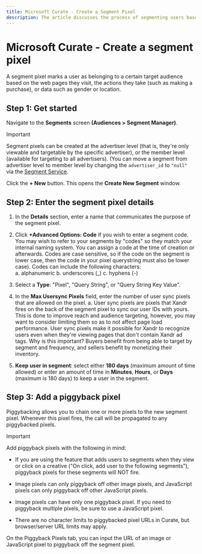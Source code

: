 ```yaml
---
title: Microsoft Curate - Create a Segment Pixel
description: The article discusses the process of segmenting users based on their online activities, which includes their visited web pages, actions taken (like purchases), and demographic data (e.g., gender or location). This segmentation helps in identifying a user's association with a specific target audience.
---
```


# Microsoft Curate - Create a segment pixel

A segment pixel marks a user as belonging to a certain target audience based on the web pages they visit, the actions they take (such as making a purchase), or data such as gender or location.

## Step 1: Get started

Navigate to the **Segments** screen **(Audiences > Segment Manager)**.

 > [!IMPORTANT]
> Segment pixels can be created at the advertiser level (that is, they're only viewable and targetable by the specific advertiser), or the member level (available for targeting to all advertisers). (You can move a segment from advertiser level to member level by changing the `advertiser_id` to `"null"` via the [Segment Service](../digital-platform-api/segment-service.md).

Click the **+ New** button. This opens the **Create New Segment** window.

## Step 2: Enter the segment pixel details

1. In the **Details** section, enter a name that communicates the purpose of the segment pixel.
1. Click **+Advanced Options: Code** if you wish to enter a segment code. You may wish to refer to your segments by "codes" so they match your internal naming system. You can assign a code at the time of creation or afterwards. Codes are case sensitive, so if the code on the segment is lower case, then the code in your pixel querystring must also be lower case). Codes can include the following characters:  
    a. alphanumeric
    b. underscores (\_)
    c. hyphens (-)

1. Select a **Type**: "Pixel", "Query String", or "Query String Key Value".
1. In the **Max Usersync Pixels** field, enter the number of user sync pixels that are allowed on the pixel.
    a. User sync pixels are pixels that Xandr fires on the back of the segment pixel to sync our user IDs with yours. This is done to improve reach and audience targeting, however, you may want to consider limiting them so as to not affect page load performance. User sync pixels make it possible for Xandr to recognize users even when they're viewing pages that don't contain Xandr ad tags. Why is this important? Buyers benefit from being able to target by segment and frequency, and sellers benefit by monetizing their inventory.

1. **Keep user in segment**: select either **180 days** (maximum amount of time allowed) or enter an amount of time in **Minutes**,     **Hours**, or **Days** (maximum is 180 days) to keep a user in the segment.

## Step 3: Add a piggyback pixel

Piggybacking allows you to chain one or more pixels to the new segment pixel. Whenever this pixel fires, the call will be propagated to any piggybacked pixels.

> [!IMPORTANT]
> Add piggyback pixels with the following in mind:
  >
  > - If you are using the feature that adds users to segments when they view or click on a creative ("On click, add user to the following segments"), piggyback pixels for these segments will NOT fire.
  >
  > - Image pixels can only piggyback off other image pixels, and JavaScript pixels can only piggyback off other JavaScript pixels.
  >
  > - Image pixels can have only one piggyback pixel. If you need to piggyback multiple pixels, be sure to use a JavaScript pixel.
  >
  > - There are no character limits to piggybacked pixel URLs in Curate, but browser/server URL limits may apply.

On the Piggyback Pixels tab, you can input the URL of an image or JavaScript pixel to piggyback off the segment pixel.
